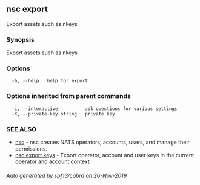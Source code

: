 ## nsc export

Export assets such as nkeys

### Synopsis

Export assets such as nkeys

### Options

```
  -h, --help   help for export
```

### Options inherited from parent commands

```
  -i, --interactive          ask questions for various settings
  -K, --private-key string   private key
```

### SEE ALSO

* [nsc](nsc.md)	 - nsc creates NATS operators, accounts, users, and manage their permissions.
* [nsc export keys](nsc_export_keys.md)	 - Export operator, account and user keys in the current operator and account context

###### Auto generated by spf13/cobra on 26-Nov-2019

